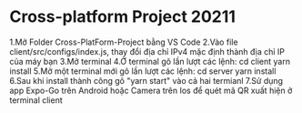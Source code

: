 # Cross-platform Project 20211
1.Mở Folder Cross-PlatForm-Project bằng VS Code
2.Vào file client/src/configs/index.js, thay đổi địa chỉ IPv4 mặc định thành địa chỉ IP của máy bạn
3.Mở terminal
4.Ở terminal gõ lần lượt các lệnh:
cd client
yarn install
5.Mở một terminal mới gõ lần lượt các lệnh:
cd server
yarn install
6.Sau khi install thành công gõ "yarn start" vào cả hai termianl
7.Sử dụng app Expo-Go trên Android hoặc Camera trên Ios để quét mã QR xuất hiện ở terminal client
